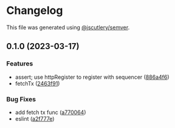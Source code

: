# Changelog

This file was generated using [@jscutlery/semver](https://github.com/jscutlery/semver).

## 0.1.0 (2023-03-17)


### Features

* assert; use httpRegister to register with sequencer ([886a4f6](https://github.com/permafacts/facts-kit/commit/886a4f6babf996d18cc1be8bd19eca6b5bd6479f))
* fetchTx ([2463f91](https://github.com/permafacts/facts-kit/commit/2463f913ea9001ef48b6fe9ab12bce716ec799de))


### Bug Fixes

* add fetch tx func ([a770064](https://github.com/permafacts/facts-kit/commit/a770064857380d64c91bd5132995ccd09fbe2313))
* eslint ([a2f777e](https://github.com/permafacts/facts-kit/commit/a2f777ee59147095a0c88ee5ed9be668da79e5d0))
